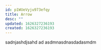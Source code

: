 ```yaml
---
id: p1WUeVyju973efqy
title: Arrow
desc: ""
updated: 1626327236193
created: 1626327236193
---
```


sadnjashdjsahd
ad
asdmnasdnasdadasmdm
